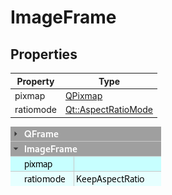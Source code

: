 # ImageFrame

## Properties

|Property|Type|
|-|-|
|pixmap|[QPixmap](http://doc.qt.io/qt-5/qpixmap.html)|
|ratiomode|[Qt::AspectRatioMode](http://doc.qt.io/qt-5/qt.html#AspectRatioMode-enum)|

![plugins render](../../screenshots/imageframe_properties.png)
